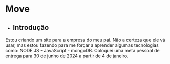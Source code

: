 # Move
* ## Introdução 
Estou criando um site para a empresa do meu pai. Não a certeza que ele vá usar, mas estou fazendo para me forçar a aprender algumas tecnologias como: NODE.JS - JavaScript - mongoDB. Coloquei uma meta pessoal de entrega para 30 de junho de 2024 a partir de 4 de janeiro.
 
